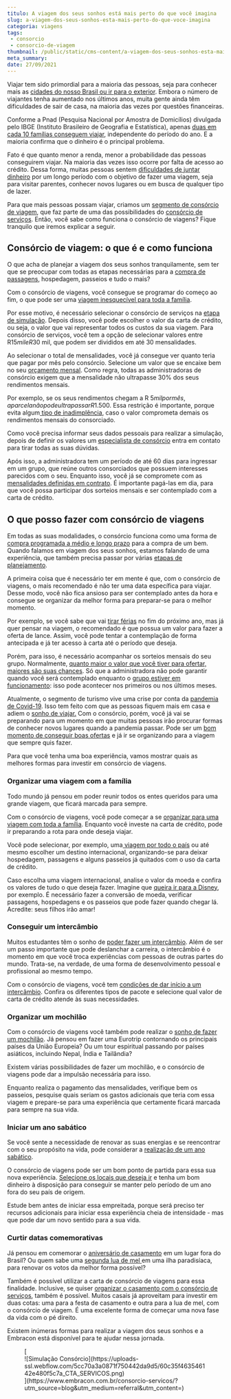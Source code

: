 ```yaml
---
titulo: A viagem dos seus sonhos está mais perto do que você imagina
slug: a-viagem-dos-seus-sonhos-esta-mais-perto-do-que-voce-imagina
categoria: viagens
tags:
 - consorcio
 - consorcio-de-viagem
thumbnail: /public/static/cms-content/a-viagem-dos-seus-sonhos-esta-mais-perto-do-que-voce-imagina.jpg
meta_summary: 
date: 27/09/2021
---
```

Viajar tem sido primordial para a maioria das pessoas, seja para conhecer mais as [cidades do nosso Brasil ou ir para o exterior](https://www.embracon.com.br/blog/quer-saber-como-organizar-uma-viagem-aqui-esta-o-passo-a-passo). Embora o número de viajantes tenha aumentado nos últimos anos, muita gente ainda têm dificuldades de sair de casa, na maioria das vezes por questões financeiras.

Conforme a Pnad (Pesquisa Nacional por Amostra de Domicílios) divulgada pelo IBGE (Instituto Brasileiro de Geografia e Estatística), apenas [duas em cada 10 famílias conseguem viajar](https://www.uol.com.br/nossa/noticias/agencia-estado/2020/08/12/brasileiros-nao-tem-dinheiro-para-viajar-ibge.htm), independente do período do ano. E a maioria confirma que o dinheiro é o principal problema.

Fato é que quanto menor a renda, menor a probabilidade das pessoas conseguirem viajar. Na maioria das vezes isso ocorre por falta de acesso ao crédito. Dessa forma, muitas pessoas sentem [dificuldades de juntar dinheiro](https://www.embracon.com.br/blog/financas-da-familia-como-ensinar-os-filhos-a-economizar-dinheiro) por um longo período com o objetivo de fazer uma viagem, seja para visitar parentes, conhecer novos lugares ou em busca de qualquer tipo de lazer.

Para que mais pessoas possam viajar, criamos um [segmento de consórcio de viagem](https://www.embracon.com.br/blog/consorcio-de-viagens-o-que-e-e-como-funciona), que faz parte de uma das possibilidades do [consórcio de serviços](https://www.embracon.com.br/blog/consorcio-de-servicos-tudo-o-que-voce-precisa-saber-sobre-o-assunto). Então, você sabe como funciona o consórcio de viagens? Fique tranquilo que iremos explicar a seguir.

Consórcio de viagem: o que é e como funciona 
---------------------------------------------

O que acha de planejar a viagem dos seus sonhos tranquilamente, sem ter que se preocupar com todas as etapas necessárias para a [compra de passagens](https://www.embracon.com.br/blog/7-dicas-de-como-economizar-na-passagem-de-aviao), hospedagem, passeios e tudo o mais?

Com o consórcio de viagens, você consegue se programar do começo ao fim, o que pode ser uma [viagem inesquecível para toda a família](https://www.embracon.com.br/blog/como-escolher-um-destino-de-ferias-com-a-familia-confira-aqui).

Por esse motivo, é necessário selecionar o consórcio de serviços na [etapa de simulação](https://www.embracon.com.br/blog/simulacao-de-consorcio). Depois disso, você pode escolher o valor da carta de crédito, ou seja, o valor que vai representar todos os custos da sua viagem. Para consórcio de serviços, você tem a opção de selecionar valores entre R$15 mil e R$30 mil, que podem ser divididos em até 30 mensalidades.

Ao selecionar o total de mensalidades, você já consegue ver quanto teria que pagar por mês pelo consórcio. Selecione um valor que se encaixe bem no seu [orçamento mensal](https://www.embracon.com.br/blog/como-fazer-um-orcamento-familiar-sem-erro). Como regra, todas as administradoras de consórcio exigem que a mensalidade não ultrapasse 30% dos seus rendimentos mensais.

Por exemplo, se os seus rendimentos chegam a R $5 mil por mês, a parcela não pode ultrapassar R$1.500. Essa restrição é importante, porque evita algum[ tipo de inadimplência](https://www.embracon.com.br/blog/nao-consigo-pagar-meu-consorcio-e-agora), caso o valor comprometa demais os rendimentos mensais do consorciado.

Como você precisa informar seus dados pessoais para realizar a simulação, depois de definir os valores um [especialista de consórcio](https://www.embracon.com.br/blog/tudo-o-que-voce-precisa-saber-sobre-a-importancia-de-um-consultor-de-consorcio) entra em contato para tirar todas as suas dúvidas.

Após isso, a administradora tem um período de até 60 dias para ingressar em um grupo, que reúne outros consorciados que possuem interesses parecidos com o seu. Enquanto isso, você já se compromete com as [mensalidades definidas em contrato](https://www.embracon.com.br/blog/quanto-preciso-pagar-para-fazer-um-consorcio). É importante pagá-las em dia, para que você possa participar dos sorteios mensais e ser contemplado com a carta de crédito.

O que posso fazer com consórcio de viagens 
-------------------------------------------

Em todas as suas modalidades, o consórcio funciona como uma forma de [compra programada a médio e longo prazo](https://www.embracon.com.br/blog/como-investir-em-curto-medio-e-longo-prazo) para a compra de um bem. Quando falamos em viagem dos seus sonhos, estamos falando de uma experiência, que também precisa passar por várias [etapas de planejamento](https://www.embracon.com.br/blog/planejamento-financeiro-um-guia-para-as-financas-nao-sairem-de-controle).

A primeira coisa que é necessário ter em mente é que, com o consórcio de viagens, o mais recomendado é não ter uma data específica para viajar. Desse modo, você não fica ansioso para ser contemplado antes da hora e consegue se organizar da melhor forma para preparar-se para o melhor momento.

Por exemplo, se você sabe que vai [tirar férias](https://www.embracon.com.br/blog/as-principais-dicas-de-como-planejar-suas-ferias-para-a-europa) no fim do próximo ano, mas já quer pensar na viagem, o recomendado é que possua um valor para fazer a oferta de lance. Assim, você pode tentar a contemplação de forma antecipada e já ter acesso à carta até o período que deseja.

Porém, para isso, é necessário acompanhar os sorteios mensais do seu grupo. Normalmente, [quanto maior o valor que você tiver para ofertar, maiores são suas chances](https://www.embracon.com.br/blog/saiba-como-definir-o-valor-de-lance-para-ser-contemplado-mais-rapido). Só que a administradora não pode garantir quando você será contemplado enquanto o [grupo estiver em funcionamento](https://www.embracon.com.br/blog/o-que-e-e-como-funciona-o-consorcio-em-andamento): isso pode acontecer nos primeiros ou nos últimos meses.

Atualmente, o segmento de turismo vive uma crise por conta da [pandemia de Covid-19](https://www.embracon.com.br/blog/habitos-de-consumo-antes-durante-e-pos-pandemia). Isso tem feito com que as pessoas fiquem mais em casa e adiem o [sonho de viajar.](https://www.embracon.com.br/blog/4-coisas-que-voce-precisa-fazer-se-quiser-viajar-todo-ano) Com o consórcio, porém, você já vai se preparando para um momento em que muitas pessoas irão procurar formas de conhecer novos lugares quando a pandemia passar. Pode ser um [bom momento de conseguir boas ofertas](https://www.embracon.com.br/blog/35-coisas-para-fazer-quando-a-pandemia-passar) e já ir se organizando para a viagem que sempre quis fazer.

Para que você tenha uma boa experiência, vamos mostrar quais as melhores formas para investir em consórcio de viagens.

### Organizar uma viagem com a família 

Todo mundo já pensou em poder reunir todos os entes queridos para uma grande viagem, que ficará marcada para sempre.

Com o consórcio de viagens, você pode começar a se [organizar para uma viagem com toda a família](https://www.embracon.com.br/blog/confira-estas-4-dicas-financeiras-para-planejar-uma-viagem-em-familia). Enquanto você investe na carta de crédito, pode ir preparando a rota para onde deseja viajar.

Você pode selecionar, por exemplo, uma[ viagem por todo o país](https://www.embracon.com.br/blog/top-5-destinos-de-ferias-escolha-sua-proxima-viagem-pelo-brasil) ou até mesmo escolher um destino internacional, organizando-se para deixar hospedagem, passagens e alguns passeios já quitados com o uso da carta de crédito.

Caso escolha uma viagem internacional, analise o valor da moeda e confira os valores de tudo o que deseja fazer. Imagine que [queira ir para a Disney](https://www.embracon.com.br/blog/entenda-como-aproveitar-ao-maximo-sua-viagem-para-a-disney-em-familia), por exemplo. É necessário fazer a conversão de moeda, verificar passagens, hospedagens e os passeios que pode fazer quando chegar lá. Acredite: seus filhos irão amar!

### Conseguir um intercâmbio 

Muitos estudantes têm o sonho de [poder fazer um intercâmbio](https://www.embracon.com.br/blog/por-que-fazer-um-intercambio-veja-7-bons-motivos). Além de ser um passo importante que pode deslanchar a carreira, o intercâmbio é o momento em que você troca experiências com pessoas de outras partes do mundo. Trata-se, na verdade, de uma forma de desenvolvimento pessoal e profissional ao mesmo tempo.

Com o consórcio de viagens, você tem [condições de dar início a um intercâmbio](https://www.embracon.com.br/blog/7-dicas-essenciais-para-organizar-um-intercambio). Confira os diferentes tipos de pacote e selecione qual valor de carta de crédito atende às suas necessidades.

### Organizar um mochilão 

Com o consórcio de viagens você também pode realizar o [sonho de fazer um mochilão](https://www.embracon.com.br/blog/jeitos-criativos-de-economizar-dinheiro-para-viajar). Já pensou em fazer uma Eurotrip contornando os principais países da União Europeia? Ou um tour espiritual passando por países asiáticos, incluindo Nepal, Índia e Tailândia?

Existem várias possibilidades de fazer um mochilão, e o consórcio de viagens pode dar a impulsão necessária para isso.

Enquanto realiza o pagamento das mensalidades, verifique bem os passeios, pesquise quais seriam os gastos adicionais que teria com essa viagem e prepare-se para uma experiência que certamente ficará marcada para sempre na sua vida.

### Iniciar um ano sabático 

Se você sente a necessidade de renovar as suas energias e se reencontrar com o seu propósito na vida, pode considerar a [realização de um ano sabático](https://www.embracon.com.br/blog/como-se-preparar-para-fazer-um-ano-sabatico).

O consórcio de viagens pode ser um bom ponto de partida para essa sua nova experiência. [Selecione os locais que deseja ir](https://www.embracon.com.br/blog/saiba-como-montar-um-roteiro-de-viagem-em-7-passos) e tenha um bom dinheiro à disposição para conseguir se manter pelo período de um ano fora do seu país de origem.

Estude bem antes de iniciar essa empreitada, porque será preciso ter recursos adicionais para iniciar essa experiência cheia de intensidade - mas que pode dar um novo sentido para a sua vida.

### Curtir datas comemorativas 

Já pensou em comemorar o [aniversário de casamento](https://www.embracon.com.br/blog/comemorar-as-bodas-de-casamento-confira-5-ideias-quentes) em um lugar fora do Brasil? Ou quem sabe uma [segunda lua de mel ](https://www.embracon.com.br/blog/lua-de-mel-sem-cliches-4-destinos-alternativos-para-o-casal)em uma ilha paradisíaca, para renovar os votos da melhor forma possível?

Também é possível utilizar a carta de consórcio de viagens para essa finalidade. Inclusive, se quiser [organizar o casamento com o consórcio de serviços](https://www.embracon.com.br/blog/consorcio-de-casamento-saiba-como-funciona), também é possível. Muitos casais já aproveitam para investir em duas cotas: uma para a festa de casamento e outra para a lua de mel, com o consórcio de viagem. É uma excelente forma de começar uma nova fase da vida com o pé direito.

Existem inúmeras formas para realizar a viagem dos seus sonhos e a Embracon está disponível para te ajudar nessa jornada.

<figure class="w-richtext-figure-type-image w-richtext-align-center">[<div>![Simulação Consórcio](https://uploads-ssl.webflow.com/5cc70a3a0871f750442da9d5/60c35f463546142e480f5c7a_CTA_SERVICOS.png)</div>](https://www.embracon.com.br/consorcio-servicos/?utm_source=blog&utm_medium=referral&utm_content=)</figure>
